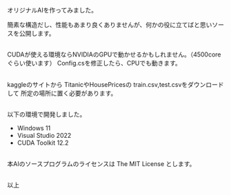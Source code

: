 オリジナルAIを作ってみました。

簡素な構造だし、性能もあまり良くありませんが、何かの役に立てばと思いソースを公開します。

## 

CUDAが使える環境ならNVIDIAのGPUで動かせるかもしれません。（4500coreぐらい使います）
Config.csを修正したら、CPUでも動きます。

## 

kaggleのサイトから TitanicやHousePricesの train.csv,test.csvをダウンロードして
所定の場所に置く必要があります。

## 

以下の環境で開発しました。
- Windows 11
- Visual Studio 2022
- CUDA Toolkit 12.2

## 

本AIのソースプログラムのライセンスは The MIT License とします。

## 

以上
